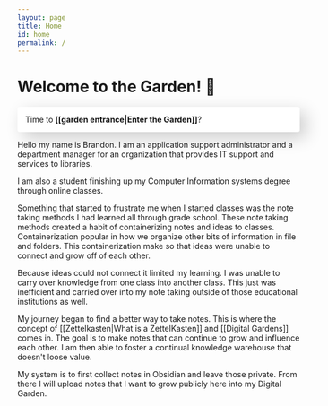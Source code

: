 ```yaml
---
layout: page
title: Home
id: home
permalink: /
---
```


# Welcome to the Garden! 🌿

<p style="padding: 1em; background: #ffffff; border-radius: 4px; text-shadow: 0 1px white; box-shadow: -10px -10px 30px rgb(255 255 255 / 5%), 10px 10px 30px rgb(0 0 0 / 20%);">
  Time to <span style="font-weight: bold">[[garden entrance|Enter the Garden]]</span>?
</p>

Hello my name is Brandon. I am an application support administrator and a department manager for an organization that provides IT support and services to libraries.

I am also a student finishing up my Computer Information systems degree through online classes.

Something that started to frustrate me when I started classes was the note taking methods I had learned all through grade school. These note taking methods created a habit of containerizing notes and ideas to classes. Containerization popular in how we organize other bits of information in file and folders. This containerization make so that ideas were unable to connect and grow off of each other.

Because ideas could not connect it limited my learning. I was unable to carry over knowledge from one class into another class. This just was inefficient and carried over into my note taking outside of those educational institutions as well.

My journey began to find a better way to take notes. This is where the concept of [[Zettelkasten|What is a ZettelKasten]] and [[Digital Gardens]] comes in. The goal is to make notes that can continue to grow and influence each other. I am then able to foster a continual knowledge warehouse that doesn't loose value.

My system is to first collect notes in Obsidian and leave those private. From there I will upload notes that I want to grow publicly here into my Digital Garden.

<style>
  .wrapper {
    max-width: 46em;
  }
</style>
